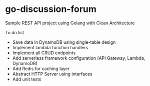 # go-discussion-forum

Sample REST API project using Golang with Clean Architecture

To do list

* Save data in DynamoDB using single-table design
* Implement lambda function handlers
* Implement all CRUD endpoints
* Add serverless framework configuration (API Gateway, Lambda, DynamoDB)
* Add Redis for caching layer
* Abstract HTTP Server using interfaces
* Add unit tests

